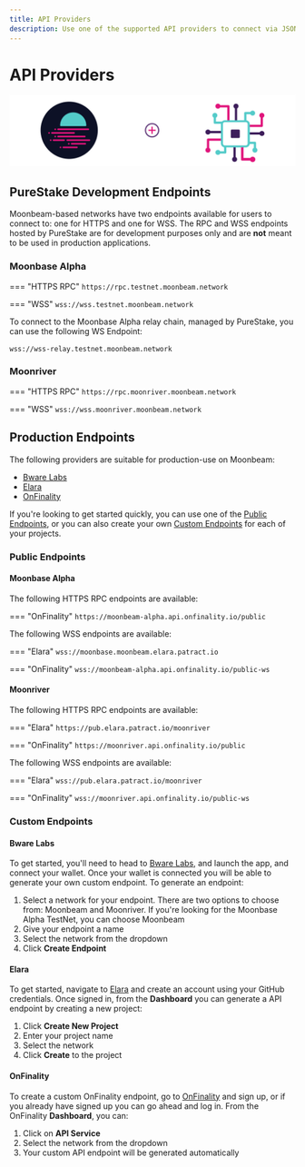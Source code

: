 ```yaml
---
title: API Providers
description: Use one of the supported API providers to connect via JSON RPC and WSS endpoints to Moonbeam-based networks.
---
```


# API Providers

![API Providers banner](/images/builders/get-started/api-providers/api-providers-banner.png)

## PureStake Development Endpoints

Moonbeam-based networks have two endpoints available for users to connect to: one for HTTPS and one for WSS. The RPC and WSS endpoints hosted by PureStake are for development purposes only and are **not** meant to be used in production applications.

### Moonbase Alpha

=== "HTTPS RPC"
    ```
    https://rpc.testnet.moonbeam.network
    ```

=== "WSS"
    ```
    wss://wss.testnet.moonbeam.network
    ```

To connect to the Moonbase Alpha relay chain, managed by PureStake, you can use the following WS Endpoint:

```
wss://wss-relay.testnet.moonbeam.network
```

### Moonriver

=== "HTTPS RPC"
    ```
    https://rpc.moonriver.moonbeam.network
    ```

=== "WSS"
    ```
    wss://wss.moonriver.moonbeam.network
    ```

## Production Endpoints

The following providers are suitable for production-use on Moonbeam:

- [Bware Labs](https://bwarelabs.com/)
- [Elara](https://elara.patract.io/)
- [OnFinality](https://onfinality.io/)

If you're looking to get started quickly, you can use one of the [Public Endpoints](#public-endpoints), or you can also create your own [Custom Endpoints](#custom-endpoints) for each of your projects.

### Public Endpoints

#### Moonbase Alpha

The following HTTPS RPC endpoints are available:

=== "OnFinality"
    ```
    https://moonbeam-alpha.api.onfinality.io/public
    ```

The following WSS endpoints are available:

=== "Elara"
    ```
    wss://moonbase.moonbeam.elara.patract.io
    ```

=== "OnFinality"
    ```
    wss://moonbeam-alpha.api.onfinality.io/public-ws
    ```

#### Moonriver

The following HTTPS RPC endpoints are available:

=== "Elara"
    ```
    https://pub.elara.patract.io/moonriver
    ```
    
=== "OnFinality"
    ```
    https://moonriver.api.onfinality.io/public
    ```

The following WSS endpoints are available:

=== "Elara"
    ```
    wss://pub.elara.patract.io/moonriver
    ```

=== "OnFinality"
    ```
    wss://moonriver.api.onfinality.io/public-ws
    ```

### Custom Endpoints

#### Bware Labs

To get started, you'll need to head to [Bware Labs](https://app.bwarelabs.com/), and launch the app, and connect your wallet. Once your wallet is connected you will be able to generate your own custom endpoint. To generate an endpoint:

1. Select a network for your endpoint. There are two options to choose from: Moonbeam and Moonriver. If you're looking for the Moonbase Alpha TestNet, you can choose Moonbeam 
2. Give your endpoint a name
3. Select the network from the dropdown
4. Click **Create Endpoint**

#### Elara

To get started, navigate to [Elara](https://elara.patract.io/) and create an account using your GitHub credentials. Once signed in, from the **Dashboard** you can generate a API endpoint by creating a new project:

1. Click **Create New Project**
2. Enter your project name
3. Select the network
4. Click **Create** to the project

#### OnFinality

To create a custom OnFinality endpoint, go to [OnFinality](https://onfinality.io/) and sign up, or if you already have signed up you can go ahead and log in. From the OnFinality **Dashboard**, you can:

1. Click on **API Service**
2. Select the network from the dropdown
3. Your custom API endpoint will be generated automatically